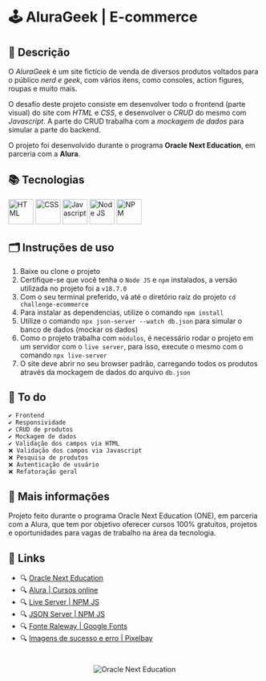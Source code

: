 # 🕹️ AluraGeek | E-commerce

## 📃 Descrição

O *AluraGeek* é um site fictício de venda de diversos produtos voltados para o público *nerd e geek*, com vários itens, como consoles, action figures, roupas e muito mais.

O desafio deste projeto consiste em desenvolver todo o frontend (parte visual) do site com *HTML* e *CSS*, e desenvolver o *CRUD* do mesmo com *Javascript*. A parte do CRUD trabalha com a *mockagem de dados* para simular a parte do backend.

O projeto foi desenvolvido durante o programa **Oracle Next Education**, em parceria com a **Alura**.

## 📚 Tecnologias
<div style="display: inline-block">
  <img src="https://cdn.jsdelivr.net/gh/devicons/devicon/icons/html5/html5-original.svg" height="50px" alt="HTML" title="HTML">
  <img src="https://cdn.jsdelivr.net/gh/devicons/devicon/icons/css3/css3-original.svg" height="50px" alt="CSS" title="CSS">
  <img src="https://cdn.jsdelivr.net/gh/devicons/devicon/icons/javascript/javascript-original.svg" height="50px" alt="Javascript" title="Javascript">
  <img src="https://cdn.jsdelivr.net/gh/devicons/devicon/icons/nodejs/nodejs-original.svg" height="50px" alt="Node JS" title="Node JS">
  <img src="https://cdn.jsdelivr.net/gh/devicons/devicon/icons/npm/npm-original-wordmark.svg" height="50px" alt="NPM" title="NPM">
</div>

## 🗂️ Instruções de uso

1. Baixe ou clone o projeto
2. Certifique-se que você tenha o `Node JS` e `npm` instalados, a versão utilizada no projeto foi a `v18.7.0`
3. Com o seu terminal preferido, vá até o diretório raíz do projeto `cd challenge-ecommerce`
4. Para instalar as dependencias, utilize o comando `npm install`
5. Utilize o comando `npx json-server --watch db.json` para simular o banco de dados (mockar os dados)
6. Como o projeto trabalha com `módulos`, é necessário rodar o projeto em um servidor com o `live server`, para isso, execute o mesmo com o comando `npx live-server`
7. O site deve abrir no seu browser padrão, carregando todos os produtos através da mockagem de dados do arquivo `db.json`

## 📅 To do

    ✔️ Frontend
    ✔️ Responsividade
    ✔️ CRUD de produtos
    ✔️ Mockagem de dados
    ✔️ Validação dos campos via HTML
    ❌ Validação dos campos via Javascript
    ❌ Pesquisa de produtos
    ❌ Autenticação de usuário
    ❌ Refatoração geral

## 📌 Mais informações

Projeto feito durante o programa Oracle Next Education (ONE), em parceria com a Alura, que tem por objetivo oferecer cursos 100% gratuitos, projetos e oportunidades para vagas de trabalho na área da tecnologia.

## 🔗 Links

* 🔍 [Oracle Next Education](https://www.oracle.com/br/education/oracle-next-education/)
* 🔍 [Alura | Cursos online](https://www.alura.com.br/)
* 🔍 [Live Server | NPM JS](https://www.npmjs.com/package/live-server)
* 🔍 [JSON Server | NPM JS](https://www.npmjs.com/package/json-server)
* 🔍 [Fonte Raleway | Google Fonts](https://fonts.google.com/specimen/Raleway)
* 🔍 [Imagens de sucesso e erro | Pixelbay](https://pixabay.com/pt/users/samuel1983-1626596/)

#

<div style="text-align: center;">
    <img style="margin: auto;" src="https://www.oracle.com/a/ocom/img/rh03-one-v-black-br.png" alt="Oracle Next Education" title="Programa Oracle Next Education">
</div>